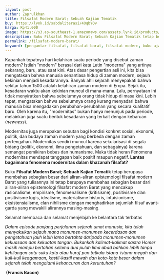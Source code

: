 ```yaml
---
layout: post
author: Zaprulkhan
title: Filsafat Modern Barat; Sebuah Kajian Tematik
buy: https://lynk.id/sabdaliterasi/4OqbYOv
harga: Rp41.000
image: https://s3.ap-southeast-1.amazonaws.com/assets.lynk.id/products/30-11-2023/1701287548200_5564102
description: Buku Filsafat Modern Barat; Sebuah Kajian Tematik tetap berupaya membahas sebagian besar dari aliran-aliran epistemologi filsafat modern Barat yang tu.
permalink: /filsafat-modern-barat/
keyword: [pengantar filsafat, filsafat barat, filsafat modern, buku ajar filsafat, filsafat untuk pemula, epistemologi]
---
```

<p>Kapankah tepatnya hari kelahiran suatu periode  yang disebut zaman modern? Istilah "modern" berasal dari kata Latin  "moderna" yang artinya sekarang, baru, atau saat kini. Atas dasar  pengertian asli ini, kita bisa mengatakan bahwa manusia senantiasa  hidup di zaman modern, sejauh kekinian menjadi kesadarannya.  Banyak ahli sejarah menyepakati bahwa sekitar tahun 1500 adalah  kelahiran zaman modern di Eropa. Sejak itu, kesadaran waktu  akan kekinian muncul di mana-mana. Lalu, pernyataan ini tidak  menyiratkan bahwa sebelumnya orang tidak hidup di masa kini. Lebih  tepat, mengatakan bahwa sebelumnya orang kurang menyadari bahwa  manusia bisa mengadakan perubahan-perubahan yang secara kualitatif baru. Oleh karena itu, "modernitas" bukan hanya menunjuk pada  periode, melainkan juga suatu bentuk kesadaran yang terkait dengan  kebaruan (<i>newness</i>).</p><p>Modernitas juga merupakan sebutan bagi kondisi konkret sosial,  ekonomi, politik, dan budaya zaman modern yang berbeda dengan  zaman pertengahan. Modernitas sendiri muncul karena sekularisasi  di segala bidang (politik, ekonomi, ilmu pengetahuan, dan sebagainya)  karena semangat pemikiran bebas dan humanisme. Maka tidak heran Fenomena modernitas mendapat tanggapan baik positif maupun  negatif. <strong>Lantas bagaimana fenomena modernitas dalam khazanah filsafat?</strong></p><p>Buku<strong> Filsafat Modern Barat; Sebuah Kajian  Tematik</strong> tetap berupaya membahas sebagian  besar dari aliran-aliran epistemologi filsafat modern Barat yang tulisannya ini tetap berupaya membahas sebagian  besar dari aliran-aliran epistemologi filsafat modern Barat yang mencakup rasionalisme, empirisme, fenomenalisme (kritisisme),  positivisme clan positivisme logis, idealisme, materialisme historis,  intuisionisme, eksistensialisme, clan nihilisme dengan menghadirkan  sejumlah filsuf avant-garda yang mewakili alirannya masing-masing.</p><p>Selamat membaca dan selamat menjelajah ke belantara tak terbatas</p><p><i>Dalam episode panjang perjalanan sejarah umat manusia,  kita telah menyaksikan sejauh mana monumen-monumen  kecerdasan dan pengetahuan jauh lebih lama bertahta daripada  monumen-monumen kekuasaan dan kekuatan tangan. Bukankah  kalimat-kalimat sastra Homer masih mampu bertahan selama dua  puluh lima abad bahkan lebih tanpa kehilangan satu suku kata atau  huruf pun tatkala istana-istana megah dan kuil-kuil  keagamaan, kastil-kastil mewah dan kota-kota besar  dalam sejarah telah mengalami kehancuran dan keruntuhan?&nbsp;</i></p><p><strong>&nbsp;(Francis Bacon)</strong></p>
